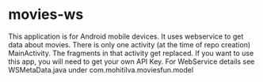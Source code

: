 # movies-ws
This application is for Android mobile devices. It uses webservice to get data about movies.
There is only one activity (at the time of repo creation) MainActivity. The fragments in that activity get replaced.
If you want to use this app, you will need to get your own API Key. 
For WebService details see WSMetaData.java under com.mohitilva.moviesfun.model

